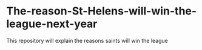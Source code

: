 # The-reason-St-Helens-will-win-the-league-next-year
This repository will explain the reasons saints will win the league 
